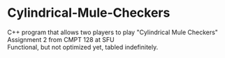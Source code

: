 # Cylindrical-Mule-Checkers
C++ program that allows two players to play "Cylindrical Mule Checkers"  
Assignment 2 from CMPT 128 at SFU  
Functional, but not optimized yet, tabled indefinitely.  
